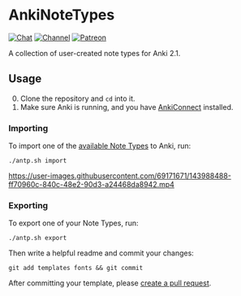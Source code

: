 # AnkiNoteTypes

[![Chat](https://img.shields.io/badge/chat-join-green.svg)](https://tatsumoto-ren.github.io/blog/join-our-community.html)
[![Channel](https://shields.io/badge/channel-subscribe-blue?logo=telegram&color=3faee8)](https://t.me/ajatt_tools)
[![Patreon](https://img.shields.io/badge/patreon-support-orange)](https://www.patreon.com/bePatron?u=43555128)

A collection of user-created note types for Anki 2.1.

## Usage

0. Clone the repository and `cd` into it.
1. Make sure Anki is running, and you have
[AnkiConnect](https://ankiweb.net/shared/info/2055492159)
installed.

### Importing

To import one of the
[available Note Types](https://github.com/Ajatt-Tools/AnkiNoteTypes/tree/main/templates)
to Anki, run:

```
./antp.sh import
```

https://user-images.githubusercontent.com/69171671/143988488-ff70960c-840c-48e2-90d3-a24468da8942.mp4

### Exporting

To export one of your Note Types, run:

```
./antp.sh export
```

Then write a helpful readme and commit your changes:

```
git add templates fonts && git commit
```

After committing your template, please [create a pull request](https://github.com/Ajatt-Tools/AnkiNoteTypes/pulls).
